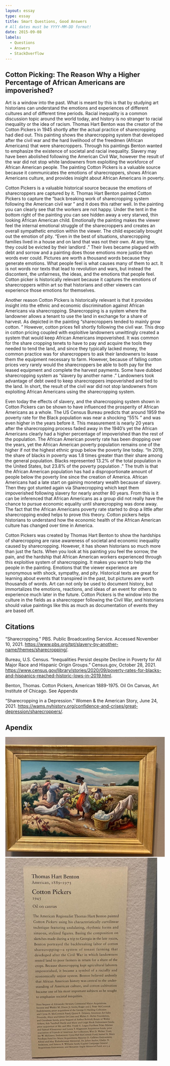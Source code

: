 ```yaml
---
layout: essay
type: essay
title: Smart Questions, Good Answers
# All dates must be YYYY-MM-DD format!
date: 2015-09-08
labels:
  - Questions
  - Answers
  - StackOverflow
---
```


## Cotton Picking: The Reason Why a Higher Percentage of African Americans are impoverished?

  Art is a window into the past.  What is meant by this is that by studying art historians can understand the emotions and experiences of different cultures and of different time periods.  Racial inequality is a common discussion topic around the world today, and history is no stranger to racial inequality or the idea of racism.  Thomas Hart Benton was the creator of the Cotton Pickers in 1945 shortly after the actual practice of sharecropping had died out.  This painting shows the sharecropping system that developed after the civil war and the hard livelihood of the freedmen (African Americans) that were sharecroppers.  Through his paintings Benton wanted to emphasize the existence of societal and racial inequality.  Slavery may have been abolished following the American Civil War, however the result of the war did not stop white landowners from exploiting the workforce of African American people.  The painting Cotton Pickers is a valuable source because it communicates the emotions of sharecroppers, shows African Americans culture, and provides insight about African Americans in poverty. 
  
Cotton Pickers is a valuable historical source because the emotions of sharecroppers are captured by it.  Thomas Hart Benton painted Cotton Pickers to capture the “back breaking work of sharecropping system following the American civil war ” and it does this rather well.  In the painting you can clearly see that the workers are not happy.  Under the tent in the bottom right of the painting you can see hidden away a very starved, thin looking African American child.  Emotionally the painting makes the viewer feel the internal emotional struggle of the sharecroppers and creates an overall sympathetic emotion within the viewer.  The child especially brought out the emotion of pity.  “Even in the best of situations, sharecropping families lived in a house and on land that was not their own. At any time, they could be evicted by their landlord .”   Their lives became plagued with debt and sorrow and a painting does those emotions more justice than words ever could.  Pictures are worth a thousand words because they generate emotions.  What people feel is what causes many of them to act.  It is not words nor texts that lead to revolution and wars, but instead the discontent, the unfairness, the ideas, and the emotions that people feel.  Cotton picker is historically relevant because it captures the emotions of sharecroppers within art so that historians and other viewers can experience those emotions for themselves.

  Another reason Cotton Pickers is historically relevant is that it provides insight into the ethnic and economic discrimination against African Americans via sharecropping.  Sharecropping is a system where the landowner allows a tenant to use the land in exchange for a share of harvest.  As depicted in the painting “sharecroppers tended to mainly grow cotton. ”  However, cotton prices fell shortly following the civil war.  This drop in cotton pricing coupled with exploitive landowners unwittingly created a system that would keep African Americans impoverished.  It was common for the share cropping tenets to have to pay and acquire the tools they needed to tend the land, and since they typically lacked money, the common practice was for sharecroppers to ask their landowners to lease them the equipment necessary to farm.  However, because of falling cotton prices very rarely would the sharecroppers be able to both pay for the leased equipment and complete the harvest payments.  Some have dubbed sharecropping system as “slavery by another name .”  Landowners took advantage of debt owed to keep sharecroppers impoverished and tied to the land.  In short, the result of the civil war did not stop landowners from exploiting African Americans using the sharecropping system.

Even today the effects of slavery, and the sharecropping system shown in Cotton Pickers can be shown to have influenced the prosperity of African Americans as a whole.  The US Census Bureau predicts that around 1959 the poverty rate for the Black population was near a shocking “55% ” and was even higher in the years before it. This measurement is nearly 20 years after the sharecropping process faded away in the 1940’s yet the African Americans clearly had a higher percentage of impoverished than the rest of the population.  The African American poverty rate has been dropping over the years, yet the African American poverty population remains one of the higher if not the highest ethnic group below the poverty line today.  “In 2019, the share of blacks in poverty was 1.8 times greater than their share among the general population.  Blacks represented 13.2% of the total population in the United States, but 23.8% of the poverty population .”  The truth is that the African American population has had a disproportionate amount of people below the poverty line since the creation of America.  African Americans had a late start on gaining monetary wealth because of slavery.  Then they got stunted again via Sharecropping which kept them impoverished following slavery for nearly another 80 years.  From this is it can be inferenced that African Americans as a group did not really have the chance to pursue economic equality until sharecropping was done away.  The fact that the African Americans poverty rate started to drop a little after sharecropping ended helps to prove this theory.  Cotton pickers helps historians to understand how the economic health of the African American culture has changed over time in America.  

  Cotton Pickers was created by Thomas Hart Benton to show the hardships of sharecropping are raise awareness of societal and economic inequality caused by sharecropping.  However, it has shown historians so much more than just the facts.  When you look at his painting you feel the sorrow, the pain, and the hardship that African American workers experienced through this exploitive system of sharecropping.  It makes you want to help the people in the painting.  Emotions that the viewer experience are synonymous with shock, sympathy, and pity.  Historical texts are great for learning about events that transpired in the past, but pictures are worth thousands of words.  Art can not only be used to document history, but immortalizes the emotions, reactions, and ideas of an event for others to experience much later in the future.  Cotton Pickers is the window into the culture in the fields as a sharecropper following the Civil War, and historians should value paintings like this as much as documentation of events they are based off.    

## Citations
“Sharecropping.” PBS. Public Broadcasting Service. Accessed November 10, 2021. https://www.pbs.org/tpt/slavery-by-another-name/themes/sharecropping/.  

Bureau, U.S. Census. “Inequalities Persist despite Decline in Poverty for All Major Race and Hispanic Origin Groups.” Census.gov, October 28, 2021. https://www.census.gov/library/stories/2020/09/poverty-rates-for-blacks-and-hispanics-reached-historic-lows-in-2019.html. 

Benton, Thomas. Cotton Pickers, American 1889-1975. Oil On Canvas, Art Institute of Chicago. See Appendix 

“Sharecropping in a Depression.” Women & the American Story, June 24, 2021. https://wams.nyhistory.org/confidence-and-crises/great-depression/sharecroppers/.   

## Apendix
<img class="ui medium left floated image" src="../images/Cotton Pickers.jpg">
<img class="ui medium left floated image" src="../images/Cotto Pickers Description.jpg">
